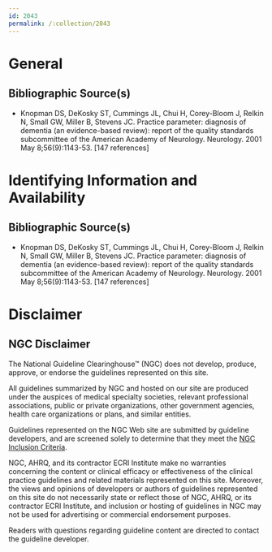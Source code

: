 ```yaml
---
id: 2043
permalink: /:collection/2043
---
```


# General

## Bibliographic Source(s)

- Knopman DS, DeKosky ST, Cummings JL, Chui H, Corey-Bloom J, Relkin N, Small GW, Miller B, Stevens JC. Practice parameter: diagnosis of dementia (an evidence-based review): report of the quality standards subcommittee of the American Academy of Neurology. Neurology. 2001 May 8;56(9):1143-53. [147 references]

# Identifying Information and Availability

## Bibliographic Source(s)

- Knopman DS, DeKosky ST, Cummings JL, Chui H, Corey-Bloom J, Relkin N, Small GW, Miller B, Stevens JC. Practice parameter: diagnosis of dementia (an evidence-based review): report of the quality standards subcommittee of the American Academy of Neurology. Neurology. 2001 May 8;56(9):1143-53. [147 references]

# Disclaimer

## NGC Disclaimer

The National Guideline Clearinghouse™ (NGC) does not develop, produce, approve, or endorse the guidelines represented on this site.

All guidelines summarized by NGC and hosted on our site are produced under the auspices of medical specialty societies, relevant professional associations, public or private organizations, other government agencies, health care organizations or plans, and similar entities.

Guidelines represented on the NGC Web site are submitted by guideline developers, and are screened solely to determine that they meet the [NGC Inclusion Criteria](/help-and-about/summaries/inclusion-criteria).

NGC, AHRQ, and its contractor ECRI Institute make no warranties concerning the content or clinical efficacy or effectiveness of the clinical practice guidelines and related materials represented on this site. Moreover, the views and opinions of developers or authors of guidelines represented on this site do not necessarily state or reflect those of NGC, AHRQ, or its contractor ECRI Institute, and inclusion or hosting of guidelines in NGC may not be used for advertising or commercial endorsement purposes.

Readers with questions regarding guideline content are directed to contact the guideline developer.

